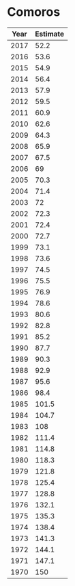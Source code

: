 # Comoros

| Year | Estimate |
| ---- | -------- |
| 2017 | 52.2 |
| 2016 | 53.6 |
| 2015 | 54.9 |
| 2014 | 56.4 |
| 2013 | 57.9 |
| 2012 | 59.5 |
| 2011 | 60.9 |
| 2010 | 62.6 |
| 2009 | 64.3 |
| 2008 | 65.9 |
| 2007 | 67.5 |
| 2006 | 69 |
| 2005 | 70.3 |
| 2004 | 71.4 |
| 2003 | 72 |
| 2002 | 72.3 |
| 2001 | 72.4 |
| 2000 | 72.7 |
| 1999 | 73.1 |
| 1998 | 73.6 |
| 1997 | 74.5 |
| 1996 | 75.5 |
| 1995 | 76.9 |
| 1994 | 78.6 |
| 1993 | 80.6 |
| 1992 | 82.8 |
| 1991 | 85.2 |
| 1990 | 87.7 |
| 1989 | 90.3 |
| 1988 | 92.9 |
| 1987 | 95.6 |
| 1986 | 98.4 |
| 1985 | 101.5 |
| 1984 | 104.7 |
| 1983 | 108 |
| 1982 | 111.4 |
| 1981 | 114.8 |
| 1980 | 118.3 |
| 1979 | 121.8 |
| 1978 | 125.4 |
| 1977 | 128.8 |
| 1976 | 132.1 |
| 1975 | 135.3 |
| 1974 | 138.4 |
| 1973 | 141.3 |
| 1972 | 144.1 |
| 1971 | 147.1 |
| 1970 | 150 |